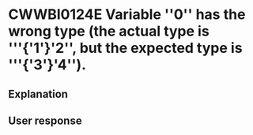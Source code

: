 # CWWBI0124E Variable ''0'' has the wrong type (the actual type is '''{'1'}'2'', but the expected type is '''{'3'}'4'').

## Explanation

## User response